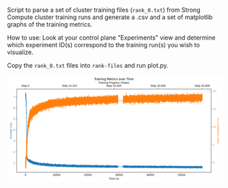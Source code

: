 Script to parse a set of cluster training files (`rank_0.txt`) from Strong Compute cluster training runs and generate a .csv and a set of matplotlib graphs of the training metrics.

How to use:
Look at your control plane "Experiments" view and determine which experiment ID(s) correspond to the training run(s) you wish to visualize.

Copy the `rank_0.txt` files into `rank-files` and run plot.py.

![Training Metrics](/img/training_metrics.png)